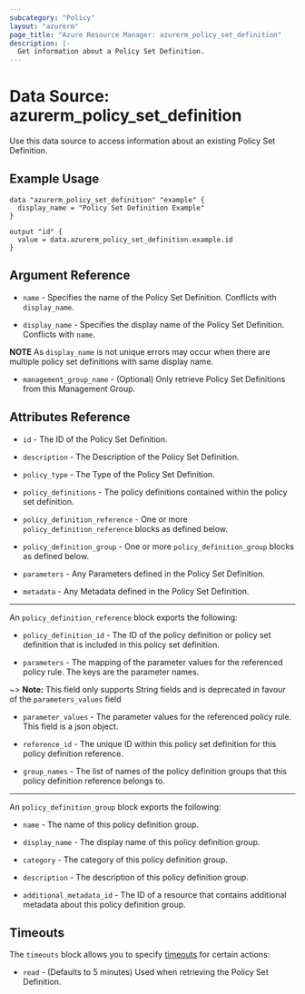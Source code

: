 ```yaml
---
subcategory: "Policy"
layout: "azurerm"
page_title: "Azure Resource Manager: azurerm_policy_set_definition"
description: |-
  Get information about a Policy Set Definition.
---
```


# Data Source: azurerm_policy_set_definition

Use this data source to access information about an existing Policy Set Definition.

## Example Usage

```hcl
data "azurerm_policy_set_definition" "example" {
  display_name = "Policy Set Definition Example"
}

output "id" {
  value = data.azurerm_policy_set_definition.example.id
}
```

## Argument Reference

* `name` - Specifies the name of the Policy Set Definition. Conflicts with `display_name`.

* `display_name` - Specifies the display name of the Policy Set Definition. Conflicts with `name`.

**NOTE** As `display_name` is not unique errors may occur when there are multiple policy set definitions with same display name. 

* `management_group_name` - (Optional) Only retrieve Policy Set Definitions from this Management Group.

## Attributes Reference

* `id` - The ID of the Policy Set Definition.

* `description` - The Description of the Policy Set Definition.

* `policy_type` - The Type of the Policy Set Definition.

* `policy_definitions` - The policy definitions contained within the policy set definition.

* `policy_definition_reference` - One or more `policy_definition_reference` blocks as defined below.

* `policy_definition_group` - One or more `policy_definition_group` blocks as defined below.

* `parameters` - Any Parameters defined in the Policy Set Definition.

* `metadata` - Any Metadata defined in the Policy Set Definition.

---

An `policy_definition_reference` block exports the following:

* `policy_definition_id` - The ID of the policy definition or policy set definition that is included in this policy set definition.

* `parameters` - The mapping of the parameter values for the referenced policy rule. The keys are the parameter names.

~> **Note:** This field only supports String fields and is deprecated in favour of the `parameters_values` field

* `parameter_values` - The parameter values for the referenced policy rule. This field is a json object.

* `reference_id` - The unique ID within this policy set definition for this policy definition reference.

* `group_names` - The list of names of the policy definition groups that this policy definition reference belongs to.

---

An `policy_definition_group` block exports the following:

* `name` - The name of this policy definition group.

* `display_name` - The display name of this policy definition group. 

* `category` - The category of this policy definition group.

* `description` - The description of this policy definition group.

* `additional_metadata_id` - The ID of a resource that contains additional metadata about this policy definition group.

## Timeouts

The `timeouts` block allows you to specify [timeouts](https://www.terraform.io/docs/configuration/resources.html#timeouts) for certain actions:

* `read` - (Defaults to 5 minutes) Used when retrieving the Policy Set Definition.
